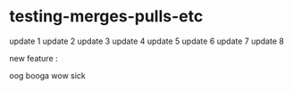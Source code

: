 # testing-merges-pulls-etc

update 1
update 2
update 3
update 4
update 5
update 6
update 7
update 8

new feature :

oog booga
wow sick